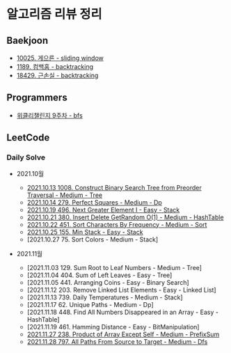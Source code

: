 # 알고리즘 리뷰 정리

## Baekjoon

- [10025. 게으른 - sliding window](https://github.com/JJungwoo/tech-note/blob/main/algorithm/baekjoon/10025.md)
- [1189. 컴백홈 - backtracking](https://github.com/JJungwoo/tech-note/blob/main/algorithm/baekjoon/1189.md)
- [18429. 근손실 - backtracking](https://github.com/JJungwoo/tech-note/blob/main/algorithm/baekjoon/18429.md)

## Programmers

- [위클리챌린지 9주차 - bfs](https://github.com/JJungwoo/tech-note/blob/main/algorithm/programmers/%EC%9C%84%ED%81%B4%EB%A6%AC%EC%B1%8C%EB%A6%B0%EC%A7%809%EC%A3%BC%EC%B0%A8.md)

## LeetCode

### Daily Solve

- 2021.10월
  - [2021.10.13 1008. Construct Binary Search Tree from Preorder Traversal - Medium - Tree](https://github.com/JJungwoo/tech-note/blob/main/algorithm/leetCode/Medium/1008.md)
  - [2021.10.14 279. Perfect Squares - Medium - Dp](https://github.com/JJungwoo/tech-note/blob/main/algorithm/leetCode/Medium/279.md)
  - [2021.10.19 496. Next Greater Element I - Easy - Stack](https://github.com/JJungwoo/tech-note/blob/main/algorithm/leetCode/Easy/463.md)
  - [2021.10.21 380. Insert Delete GetRandom O(1) - Medium - HashTable](https://github.com/JJungwoo/tech-note/blob/main/algorithm/leetCode/Medium/380.md)
  - [2021.10.22 451. Sort Characters By Frequency - Medium - Sort](https://github.com/JJungwoo/tech-note/blob/main/algorithm/leetCode/Medium/451.md)
  - [2021.10.25 155. Min Stack - Easy - Stack](https://github.com/JJungwoo/tech-note/blob/main/algorithm/leetCode/Easy/155.md)
  - [2021.10.27 75. Sort Colors - Medium - Stack]

- 2021.11월
  - [2021.11.03 129. Sum Root to Leaf Numbers - Medium - Tree]
  - [2021.11.04 404. Sum of Left Leaves - Easy - Tree]
  - [2021.11.05 441. Arranging Coins - Easy - Binary Search]
  - [2021.11.12 203. Remove Linked List Elements - Easy - Linked List]
  - [2021.11.13 739. Daily Temperatures - Medium - Stack]
  - [2021.11.17 62. Unique Paths - Medium - Dp]
  - [2021.11.18 448. Find All Numbers Disappeared in an Array - Easy - HashTable]
  - [2021.11.19 461. Hamming Distance - Easy - BitManipulation]
  - [2021.11.27 238. Product of Array Except Self - Medium - PrefixSum](https://github.com/JJungwoo/tech-note/blob/main/algorithm/leetCode/Medium/238.md)
  - [2021.11.28 797. All Paths From Source to Target - Medium - Dfs](https://github.com/JJungwoo/tech-note/blob/main/algorithm/leetCode/Medium/797.md)
